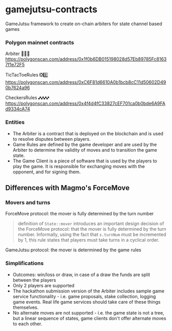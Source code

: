# gamejutsu-contracts
GameJutsu framework to create on-chain arbiters for state channel based games

### Polygon mainnet contracts
Arbiter 👩🏽‍⚖️
https://polygonscan.com/address/0x1f0b6DB015198028d57Eb89785Fc81637f1e72F5

TicTacToeRules ❎0️⃣ 
https://polygonscan.com/address/0xC6F81d6610A0b1bcb8cC11d50602D490b7624a96

CheckersRules 🙾🙾🙾🙾
https://polygonscan.com/address/0x4f4d4fC33827cEF701ca0b0bde6A9FAd9334cA74

### Entities
- The Arbiter is a contract that is deployed on the blockchain and is used to resolve disputes between players.
- Game Rules are defined by the game developer and are used by the Arbiter to determine the validity of moves and to transition the game state.
- The Game Client is a piece of software that is used by the players to play the game. It is responsible for exchanging moves with the opponent,  and for signing them. 
## Differences with Magmo's ForceMove

### Movers and turns    

ForceMove protocol: the mover is fully determined by the turn number
> definition of `State::mover` introduces an important design decision of the ForceMove protocol:
> that the mover is fully determined by the turn number. Informally, using the fact that 
> `s.turnNum` must be incremented by 1, this rule states that players must take turns in a cyclical order.

GameJutsu protocol: the mover is determined by the game rules

### Simplifications
* Outcomes: win/loss or draw, in case of a draw the funds are split between the players
* Only 2 players are supported
* The hackathon submission version of the Arbiter includes sample game service functionality - i.e. game proposals, stake collection, logging game events. Real life game services should take care of these things themselves.
* No alternate moves are not supported - i.e. the game state is not a tree, but a linear sequence of states, game clients don't offer alternate moves to each other.

[//]: # (### Memos)
[//]: # (alternate moves)
